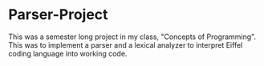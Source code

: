 # Parser-Project
This was a semester long project in my class, "Concepts of Programming".  This was to implement a parser and a lexical analyzer to interpret Eiffel coding language into working code. 
